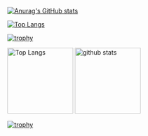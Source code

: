 [![Anurag's GitHub stats](https://github-readme-stats.vercel.app/api?username=seki-project)](https://github.com/anuraghazra/github-readme-stats)

[![Top Langs](https://github-readme-stats.vercel.app/api/top-langs/?username=seki-project
)](https://github.com/anuraghazra/github-readme-stats)

[![trophy](https://github-profile-trophy.vercel.app/?username=seki-project&theme=onedark)](https://github.com/ryo-ma/github-profile-trophy)



<p align="left"> 
  <img alt="Top Langs" height="150px" src="https://github-readme-stats.vercel.app/api/top-langs/?username=seki-project&layout=compact&count_private=true&show_icons=true&theme=onedark" />
  <img alt="github stats" height="150px" src="https://github-readme-stats.vercel.app/api?username=seki-project&count_private=true&show_icons=true&show_icons=true&theme=onedark" />
</p>

[![trophy](https://github-profile-trophy.vercel.app/?username=seki-project&theme=onedark&column=7
)](https://github.com/ryo-ma/github-profile-trophy)
